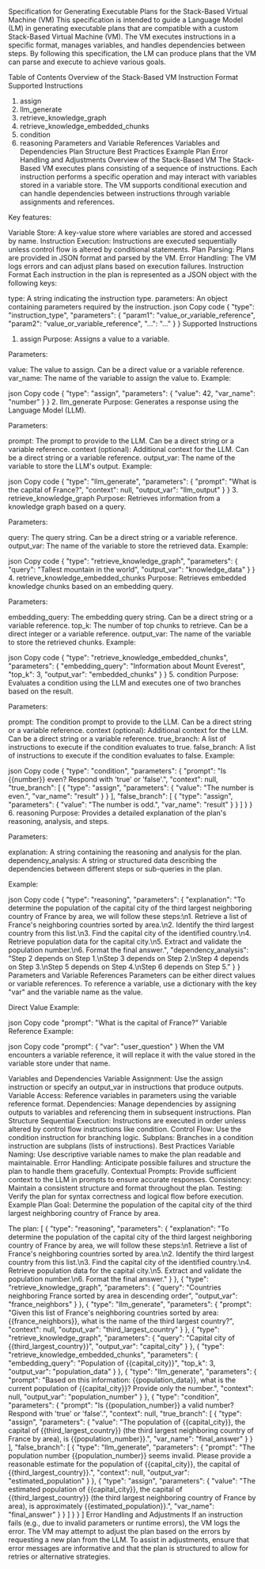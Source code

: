 Specification for Generating Executable Plans for the Stack-Based Virtual Machine (VM)
This specification is intended to guide a Language Model (LM) in generating executable plans that are compatible with a custom Stack-Based Virtual Machine (VM). The VM executes instructions in a specific format, manages variables, and handles dependencies between steps. By following this specification, the LM can produce plans that the VM can parse and execute to achieve various goals.

Table of Contents
Overview of the Stack-Based VM
Instruction Format
Supported Instructions
1. assign
2. llm_generate
3. retrieve_knowledge_graph
4. retrieve_knowledge_embedded_chunks
5. condition
6. reasoning
Parameters and Variable References
Variables and Dependencies
Plan Structure
Best Practices
Example Plan
Error Handling and Adjustments
Overview of the Stack-Based VM
The Stack-Based VM executes plans consisting of a sequence of instructions. Each instruction performs a specific operation and may interact with variables stored in a variable store. The VM supports conditional execution and can handle dependencies between instructions through variable assignments and references.

Key features:

Variable Store: A key-value store where variables are stored and accessed by name.
Instruction Execution: Instructions are executed sequentially unless control flow is altered by conditional statements.
Plan Parsing: Plans are provided in JSON format and parsed by the VM.
Error Handling: The VM logs errors and can adjust plans based on execution failures.
Instruction Format
Each instruction in the plan is represented as a JSON object with the following keys:

type: A string indicating the instruction type.
parameters: An object containing parameters required by the instruction.
json
Copy code
{
  "type": "instruction_type",
  "parameters": {
    "param1": "value_or_variable_reference",
    "param2": "value_or_variable_reference",
    "...": "..."
  }
}
Supported Instructions
1. assign
Purpose: Assigns a value to a variable.

Parameters:

value: The value to assign. Can be a direct value or a variable reference.
var_name: The name of the variable to assign the value to.
Example:

json
Copy code
{
  "type": "assign",
  "parameters": {
    "value": 42,
    "var_name": "number"
  }
}
2. llm_generate
Purpose: Generates a response using the Language Model (LLM).

Parameters:

prompt: The prompt to provide to the LLM. Can be a direct string or a variable reference.
context (optional): Additional context for the LLM. Can be a direct string or a variable reference.
output_var: The name of the variable to store the LLM's output.
Example:

json
Copy code
{
  "type": "llm_generate",
  "parameters": {
    "prompt": "What is the capital of France?",
    "context": null,
    "output_var": "llm_output"
  }
}
3. retrieve_knowledge_graph
Purpose: Retrieves information from a knowledge graph based on a query.

Parameters:

query: The query string. Can be a direct string or a variable reference.
output_var: The name of the variable to store the retrieved data.
Example:

json
Copy code
{
  "type": "retrieve_knowledge_graph",
  "parameters": {
    "query": "Tallest mountain in the world",
    "output_var": "knowledge_data"
  }
}
4. retrieve_knowledge_embedded_chunks
Purpose: Retrieves embedded knowledge chunks based on an embedding query.

Parameters:

embedding_query: The embedding query string. Can be a direct string or a variable reference.
top_k: The number of top chunks to retrieve. Can be a direct integer or a variable reference.
output_var: The name of the variable to store the retrieved chunks.
Example:

json
Copy code
{
  "type": "retrieve_knowledge_embedded_chunks",
  "parameters": {
    "embedding_query": "Information about Mount Everest",
    "top_k": 3,
    "output_var": "embedded_chunks"
  }
}
5. condition
Purpose: Evaluates a condition using the LLM and executes one of two branches based on the result.

Parameters:

prompt: The condition prompt to provide to the LLM. Can be a direct string or a variable reference.
context (optional): Additional context for the LLM. Can be a direct string or a variable reference.
true_branch: A list of instructions to execute if the condition evaluates to true.
false_branch: A list of instructions to execute if the condition evaluates to false.
Example:

json
Copy code
{
  "type": "condition",
  "parameters": {
    "prompt": "Is {{number}} even? Respond with 'true' or 'false'.",
    "context": null,
    "true_branch": [
      {
        "type": "assign",
        "parameters": {
          "value": "The number is even.",
          "var_name": "result"
        }
      }
    ],
    "false_branch": [
      {
        "type": "assign",
        "parameters": {
          "value": "The number is odd.",
          "var_name": "result"
        }
      }
    ]
  }
}
6. reasoning
Purpose: Provides a detailed explanation of the plan's reasoning, analysis, and steps.

Parameters:

explanation: A string containing the reasoning and analysis for the plan.
dependency_analysis: A string or structured data describing the dependencies between different steps or sub-queries in the plan.

Example:

json
Copy code
{
  "type": "reasoning",
  "parameters": {
    "explanation": "To determine the population of the capital city of the third largest neighboring country of France by area, we will follow these steps:\n1. Retrieve a list of France's neighboring countries sorted by area.\n2. Identify the third largest country from this list.\n3. Find the capital city of the identified country.\n4. Retrieve population data for the capital city.\n5. Extract and validate the population number.\n6. Format the final answer.",
    "dependency_analysis": "Step 2 depends on Step 1.\nStep 3 depends on Step 2.\nStep 4 depends on Step 3.\nStep 5 depends on Step 4.\nStep 6 depends on Step 5."
  }
}
Parameters and Variable References
Parameters can be either direct values or variable references. To reference a variable, use a dictionary with the key "var" and the variable name as the value.

Direct Value Example:

json
Copy code
"prompt": "What is the capital of France?"
Variable Reference Example:

json
Copy code
"prompt": { "var": "user_question" }
When the VM encounters a variable reference, it will replace it with the value stored in the variable store under that name.

Variables and Dependencies
Variable Assignment: Use the assign instruction or specify an output_var in instructions that produce outputs.
Variable Access: Reference variables in parameters using the variable reference format.
Dependencies: Manage dependencies by assigning outputs to variables and referencing them in subsequent instructions.
Plan Structure
Sequential Execution: Instructions are executed in order unless altered by control flow instructions like condition.
Control Flow: Use the condition instruction for branching logic.
Subplans: Branches in a condition instruction are subplans (lists of instructions).
Best Practices
Variable Naming: Use descriptive variable names to make the plan readable and maintainable.
Error Handling: Anticipate possible failures and structure the plan to handle them gracefully.
Contextual Prompts: Provide sufficient context to the LLM in prompts to ensure accurate responses.
Consistency: Maintain a consistent structure and format throughout the plan.
Testing: Verify the plan for syntax correctness and logical flow before execution.
Example Plan
Goal: Determine the population of the capital city of the third largest neighboring country of France by area.

The plan:
[
  {
    "type": "reasoning",
    "parameters": {
      "explanation": "To determine the population of the capital city of the third largest neighboring country of France by area, we will follow these steps:\n1. Retrieve a list of France's neighboring countries sorted by area.\n2. Identify the third largest country from this list.\n3. Find the capital city of the identified country.\n4. Retrieve population data for the capital city.\n5. Extract and validate the population number.\n6. Format the final answer."
    }
  },
  {
    "type": "retrieve_knowledge_graph",
    "parameters": {
      "query": "Countries neighboring France sorted by area in descending order",
      "output_var": "france_neighbors"
    }
  },
  {
    "type": "llm_generate",
    "parameters": {
      "prompt": "Given this list of France's neighboring countries sorted by area: {{france_neighbors}}, what is the name of the third largest country?",
      "context": null,
      "output_var": "third_largest_country"
    }
  },
  {
    "type": "retrieve_knowledge_graph",
    "parameters": {
      "query": "Capital city of {{third_largest_country}}",
      "output_var": "capital_city"
    }
  },
  {
    "type": "retrieve_knowledge_embedded_chunks",
    "parameters": {
      "embedding_query": "Population of {{capital_city}}",
      "top_k": 3,
      "output_var": "population_data"
    }
  },
  {
    "type": "llm_generate",
    "parameters": {
      "prompt": "Based on this information: {{population_data}}, what is the current population of {{capital_city}}? Provide only the number.",
      "context": null,
      "output_var": "population_number"
    }
  },
  {
    "type": "condition",
    "parameters": {
      "prompt": "Is {{population_number}} a valid number? Respond with 'true' or 'false'.",
      "context": null,
      "true_branch": [
        {
          "type": "assign",
          "parameters": {
            "value": "The population of {{capital_city}}, the capital of {{third_largest_country}} (the third largest neighboring country of France by area), is {{population_number}}.",
            "var_name": "final_answer"
          }
        }
      ],
      "false_branch": [
        {
          "type": "llm_generate",
          "parameters": {
            "prompt": "The population number {{population_number}} seems invalid. Please provide a reasonable estimate for the population of {{capital_city}}, the capital of {{third_largest_country}}.",
            "context": null,
            "output_var": "estimated_population"
          }
        },
        {
          "type": "assign",
          "parameters": {
            "value": "The estimated population of {{capital_city}}, the capital of {{third_largest_country}} (the third largest neighboring country of France by area), is approximately {{estimated_population}}.",
            "var_name": "final_answer"
          }
        }
      ]
    }
  }
]
Error Handling and Adjustments
If an instruction fails (e.g., due to invalid parameters or runtime errors), the VM logs the error.
The VM may attempt to adjust the plan based on the errors by requesting a new plan from the LLM.
To assist in adjustments, ensure that error messages are informative and that the plan is structured to allow for retries or alternative strategies.

